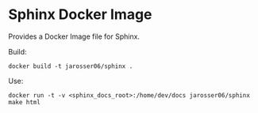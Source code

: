 Sphinx Docker Image
===================

Provides a Docker Image file for Sphinx.

Build:
```shell
docker build -t jarosser06/sphinx .
```

Use:
```shell
docker run -t -v <sphinx_docs_root>:/home/dev/docs jarosser06/sphinx make html
```
